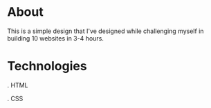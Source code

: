 # About

This is a simple design that I've designed while challenging myself in building 10 websites in 3-4 hours.


# Technologies

. HTML

. CSS
